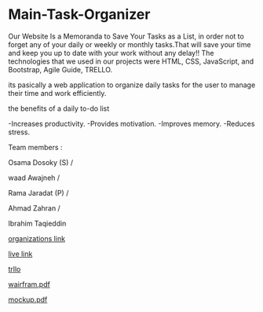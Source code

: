 # Main-Task-Organizer

Our Website Is a Memoranda to Save Your Tasks as a List, in order not to forget any of your daily or weekly or monthly tasks.That will save your time and keep you up to date with your work without any delay!! The technologies that we used in our projects were HTML, CSS, JavaScript, and Bootstrap, Agile Guide, TRELLO.

its pasically a web application to organize daily tasks for the user to manage their time and work efficiently.

 the benefits of a daily to-do list
 
-Increases productivity. 
-Provides motivation. 
-Improves memory. 
-Reduces stress. 


Team members :

Osama Dosoky (S) /

waad Awajneh /

Rama Jaradat (P) / 

Ahmad Zahran /

Ibrahim Taqieddin


[organizations link](https://task-organizer.github.io/Main-Task-Organizer/)

[live link](https://osamadasooky.github.io/task-orgnization/)

[trllo](https://trello.com/b/YStX5fIr/project)

[wairfram.pdf](https://github.com/Task-Organizer/Main-Task-Organizer/files/9442271/wairfram.pdf)

[mockup.pdf](https://github.com/Task-Organizer/Main-Task-Organizer/files/9442273/mockup.pdf)


